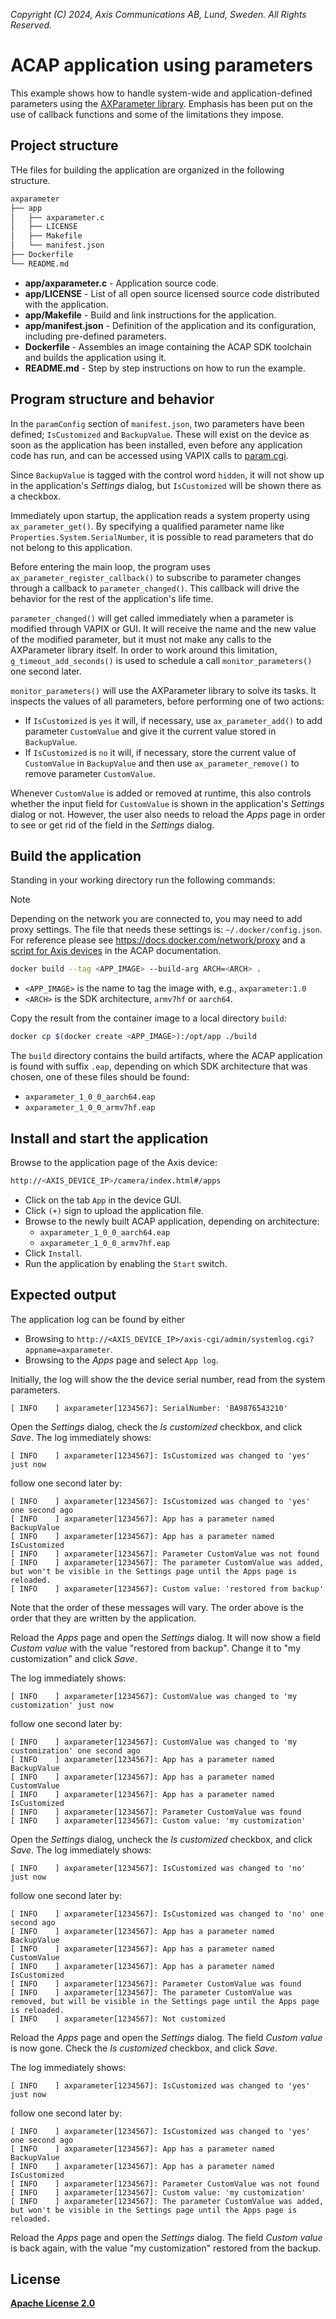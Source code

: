 *Copyright (C) 2024, Axis Communications AB, Lund, Sweden. All Rights Reserved.*

# ACAP application using parameters

This example shows how to handle system-wide and application-defined parameters using the
[AXParameter library](https://axiscommunications.github.io/acap-documentation/docs/api/native-sdk-api.html#parameter-api).
Emphasis has been put on the use of callback functions and some of the limitations they impose.

## Project structure

THe files for building the application are organized in the following structure.

```sh
axparameter
├── app
│   ├── axparameter.c
│   ├── LICENSE
│   ├── Makefile
│   └── manifest.json
├── Dockerfile
└── README.md
```

- **app/axparameter.c** - Application source code.
- **app/LICENSE** - List of all open source licensed source code distributed with the application.
- **app/Makefile** - Build and link instructions for the application.
- **app/manifest.json** - Definition of the application and its configuration, including pre-defined parameters.
- **Dockerfile** - Assembles an image containing the ACAP SDK toolchain and builds the application using it.
- **README.md** - Step by step instructions on how to run the example.

## Program structure and behavior

In the `paramConfig` section of `manifest.json`, two parameters have been defined;
`IsCustomized` and `BackupValue`.
These will exist on the device as soon as the application has been installed,
even before any application code has run,
and can be accessed using VAPIX calls to
[param.cgi](https://www.axis.com/vapix-library/subjects/t10175981/section/t10036014/display).

Since `BackupValue` is tagged with the control word `hidden`,
it will not show up in the application's *Settings* dialog,
but `IsCustomized` will be shown there as a checkbox.

Immediately upon startup, the application reads a system property using `ax_parameter_get()`.
By specifying a qualified parameter name like `Properties.System.SerialNumber`,
it is possible to read parameters that do not belong to this application.

Before entering the main loop, the program uses `ax_parameter_register_callback()` to subscribe to
parameter changes through a callback to `parameter_changed()`.
This callback will drive the behavior for the rest of the application's life time.

`parameter_changed()` will get called immediately when a parameter is modified through VAPIX or GUI.
It will receive the name and the new value of the modified parameter,
but it must not make any calls to the AXParameter library itself.
In order to work around this limitation, `g_timeout_add_seconds()` is used to schedule a call
`monitor_parameters()` one second later.

`monitor_parameters()` will use the AXParameter library to solve its tasks.
It inspects the values of all parameters, before performing one of two actions:

- If `IsCustomized` is `yes` it will, if necessary, use `ax_parameter_add()` to add parameter
  `CustomValue` and give it the current value stored in `BackupValue`.
- If `IsCustomized` is `no` it will, if necessary, store the current value of `CustomValue` in
  `BackupValue` and then use `ax_parameter_remove()` to remove parameter `CustomValue`.

Whenever `CustomValue` is added or removed at runtime, this also controls whether the input field
for `CustomValue` is shown in the application's *Settings* dialog or not.
However, the user also needs to reload the *Apps* page in order to see or get rid of the field in the
*Settings* dialog.

## Build the application

Standing in your working directory run the following commands:

> [!NOTE]
>
> Depending on the network you are connected to, you may need to add proxy settings.
> The file that needs these settings is: `~/.docker/config.json`. For reference please see
> https://docs.docker.com/network/proxy and a
> [script for Axis devices](https://axiscommunications.github.io/acap-documentation/docs/develop/build-install-run.html#configure-network-proxy-settings)
> in the ACAP documentation.

```sh
docker build --tag <APP_IMAGE> --build-arg ARCH=<ARCH> .
```

- `<APP_IMAGE>` is the name to tag the image with, e.g., `axparameter:1.0`
- `<ARCH>` is the SDK architecture, `armv7hf` or `aarch64`.

Copy the result from the container image to a local directory `build`:

```sh
docker cp $(docker create <APP_IMAGE>):/opt/app ./build
```

The `build` directory contains the build artifacts, where the ACAP application
is found with suffix `.eap`, depending on which SDK architecture that was
chosen, one of these files should be found:

- `axparameter_1_0_0_aarch64.eap`
- `axparameter_1_0_0_armv7hf.eap`

## Install and start the application

Browse to the application page of the Axis device:

```sh
http://<AXIS_DEVICE_IP>/camera/index.html#/apps
```

- Click on the tab `App` in the device GUI.
- Click `(+)` sign to upload the application file.
- Browse to the newly built ACAP application, depending on architecture:
  - `axparameter_1_0_0_aarch64.eap`
  - `axparameter_1_0_0_armv7hf.eap`
- Click `Install`.
- Run the application by enabling the `Start` switch.

## Expected output

The application log can be found by either

- Browsing to `http://<AXIS_DEVICE_IP>/axis-cgi/admin/systemlog.cgi?appname=axparameter`.
- Browsing to the *Apps* page and select `App log`.

Initially, the log will show the the device serial number, read from the system parameters.

```text
[ INFO    ] axparameter[1234567]: SerialNumber: 'BA9876543210'
```

Open the *Settings* dialog, check the *Is customized* checkbox, and click *Save*.
The log immediately shows:

```text
[ INFO    ] axparameter[1234567]: IsCustomized was changed to 'yes' just now
```

follow one second later by:

```text
[ INFO    ] axparameter[1234567]: IsCustomized was changed to 'yes' one second ago
[ INFO    ] axparameter[1234567]: App has a parameter named BackupValue
[ INFO    ] axparameter[1234567]: App has a parameter named IsCustomized
[ INFO    ] axparameter[1234567]: Parameter CustomValue was not found
[ INFO    ] axparameter[1234567]: The parameter CustomValue was added, but won't be visible in the Settings page until the Apps page is reloaded.
[ INFO    ] axparameter[1234567]: Custom value: 'restored from backup'
```

Note that the order of these messages will vary.
The order above is the order that they are written by the application.

Reload the *Apps* page and open the *Settings* dialog.
It will now show a field *Custom value* with the value "restored from backup".
Change it to "my customization" and click *Save*.

The log immediately shows:

```text
[ INFO    ] axparameter[1234567]: CustomValue was changed to 'my customization' just now
```

follow one second later by:

```text
[ INFO    ] axparameter[1234567]: CustomValue was changed to 'my customization' one second ago
[ INFO    ] axparameter[1234567]: App has a parameter named BackupValue
[ INFO    ] axparameter[1234567]: App has a parameter named CustomValue
[ INFO    ] axparameter[1234567]: App has a parameter named IsCustomized
[ INFO    ] axparameter[1234567]: Parameter CustomValue was found
[ INFO    ] axparameter[1234567]: Custom value: 'my customization'
```

Open the *Settings* dialog, uncheck the *Is customized* checkbox, and click *Save*.
The log immediately shows:

```text
[ INFO    ] axparameter[1234567]: IsCustomized was changed to 'no' just now
```

follow one second later by:

```text
[ INFO    ] axparameter[1234567]: IsCustomized was changed to 'no' one second ago
[ INFO    ] axparameter[1234567]: App has a parameter named BackupValue
[ INFO    ] axparameter[1234567]: App has a parameter named CustomValue
[ INFO    ] axparameter[1234567]: App has a parameter named IsCustomized
[ INFO    ] axparameter[1234567]: Parameter CustomValue was found
[ INFO    ] axparameter[1234567]: The parameter CustomValue was removed, but will be visible in the Settings page until the Apps page is reloaded.
[ INFO    ] axparameter[1234567]: Not customized
```

Reload the *Apps* page and open the *Settings* dialog.
The field *Custom value* is now gone.
Check the *Is customized* checkbox, and click *Save*.

The log immediately shows:

```text
[ INFO    ] axparameter[1234567]: IsCustomized was changed to 'yes' just now
```

follow one second later by:

```text
[ INFO    ] axparameter[1234567]: IsCustomized was changed to 'yes' one second ago
[ INFO    ] axparameter[1234567]: App has a parameter named BackupValue
[ INFO    ] axparameter[1234567]: App has a parameter named IsCustomized
[ INFO    ] axparameter[1234567]: Parameter CustomValue was not found
[ INFO    ] axparameter[1234567]: Custom value: 'my customization'
[ INFO    ] axparameter[1234567]: The parameter CustomValue was added, but won't be visible in the Settings page until the Apps page is reloaded.
```

Reload the *Apps* page and open the *Settings* dialog.
The field *Custom value* is back again, with the value "my customization" restored from the backup.

## License

**[Apache License 2.0](../LICENSE)**
